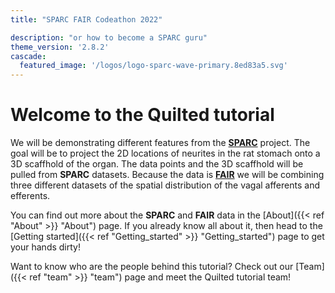 ```yaml
---
title: "SPARC FAIR Codeathon 2022"

description: "or how to become a SPARC guru"
theme_version: '2.8.2'
cascade:
  featured_image: '/logos/logo-sparc-wave-primary.8ed83a5.svg'
---
```

# **Welcome to the Quilted tutorial**
We will be demonstrating different features from the [**SPARC**](https://sparc.science/) project. The goal will be to project the 2D locations of neurites in the rat stomach onto a 3D scaffhold of the organ. The data points and the 3D scaffhold will be pulled from **SPARC** datasets. Because the data is [**FAIR**](https://www.nature.com/articles/sdata201618) we will be combining three different datasets of the spatial distribution of the vagal afferents and efferents. 

You can find out more about the **SPARC** and **FAIR** data in the [About]({{< ref "About" >}} "About") page. If you already know all about it, then head to the [Getting started]({{< ref "Getting_started" >}} "Getting_started") page to get your hands dirty!

Want to know who are the people behind this tutorial? Check out our [Team]({{< ref "team" >}} "team") page and meet the Quilted tutorial team!
